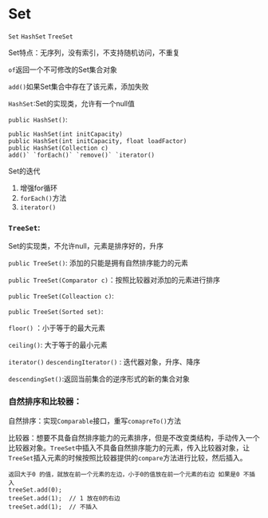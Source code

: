 # Set

`Set` `HashSet` `TreeSet`

Set特点：无序列，没有索引，不支持随机访问，不重复

`of`返回一个不可修改的Set集合对象

`add()`如果Set集合中存在了该元素，添加失败

`HashSet`:Set的实现类，允许有一个null值

`public HashSet()`:

```
public HashSet(int initCapacity)
public HashSet(int initCapacity, float loadFactor)
public HashSet(Collection c)
add()` `forEach()` `remove()` `iterator()
```

Set的迭代

1. 增强for循环
2. `forEach()`方法
3. `iterator()`

### `TreeSet`:

Set的实现类，不允许null，元素是排序好的，升序

`public TreeSet()`: 添加的只能是拥有自然排序能力的元素

`public TreeSet(Comparator c)`：按照比较器对添加的元素进行排序

`public TreeSet(Colleaction c)`:

`public TreeSet(Sorted set)`:

`floor()` ：小于等于的最大元素

`ceiling()`: 大于等于的最小元素

`iterator()` `descendingIterator()` : 迭代器对象，升序、降序

`descendingSet()`:返回当前集合的逆序形式的新的集合对象

### 自然排序和比较器：

自然排序：实现`Comparable`接口，重写`comapreTo()`方法

比较器：想要不具备自然排序能力的元素排序，但是不改变类结构，手动传入一个比较器对象。`TreeSet`中插入不具备自然排序能力的元素，传入比较器对象，让`TreeSet`插入元素的时候按照比较器提供的`compare`方法进行比较，然后插入。

```
返回大于0 的值，就放在前一个元素的左边，小于0的值放在前一个元素的右边 如果是0 不插入
treeSet.add(0);
treeSet.add(1);  // 1 放在0的右边
treeSet.add(1);  // 不插入
```